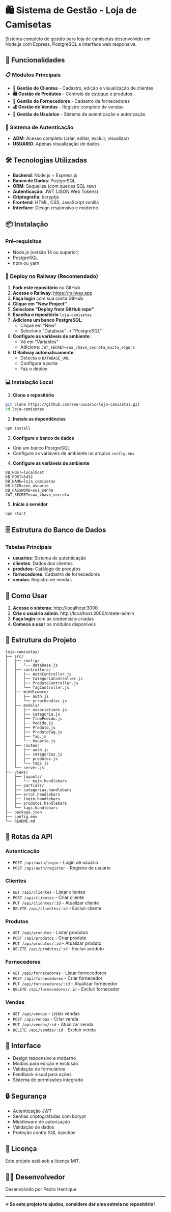 # 🛍️ Sistema de Gestão - Loja de Camisetas

Sistema completo de gestão para loja de camisetas desenvolvido em Node.js com Express, PostgreSQL e interface web responsiva.

## 🚀 Funcionalidades

### 📋 Módulos Principais
- **👥 Gestão de Clientes** - Cadastro, edição e visualização de clientes
- **🛍️ Gestão de Produtos** - Controle de estoque e produtos
- **🏢 Gestão de Fornecedores** - Cadastro de fornecedores
- **💰 Gestão de Vendas** - Registro completo de vendas
- **👤 Gestão de Usuários** - Sistema de autenticação e autorização

### 🔐 Sistema de Autenticação
- **ADM**: Acesso completo (criar, editar, excluir, visualizar)
- **USUARIO**: Apenas visualização de dados

## 🛠️ Tecnologias Utilizadas

- **Backend**: Node.js + Express.js
- **Banco de Dados**: PostgreSQL
- **ORM**: Sequelize (com queries SQL raw)
- **Autenticação**: JWT (JSON Web Tokens)
- **Criptografia**: bcryptjs
- **Frontend**: HTML, CSS, JavaScript vanilla
- **Interface**: Design responsivo e moderno

## 📦 Instalação

### Pré-requisitos
- Node.js (versão 14 ou superior)
- PostgreSQL
- npm ou yarn

### 🚀 Deploy no Railway (Recomendado)

1. **Fork este repositório** no GitHub
2. **Acesse o Railway**: https://railway.app
3. **Faça login** com sua conta GitHub
4. **Clique em "New Project"**
5. **Selecione "Deploy from GitHub repo"**
6. **Escolha o repositório** `loja-camisetas`
7. **Adicione um banco PostgreSQL**:
   - Clique em "New"
   - Selecione "Database" → "PostgreSQL"
8. **Configure as variáveis de ambiente**:
   - Vá em "Variables"
   - Adicione: `JWT_SECRET=sua_chave_secreta_muito_segura`
9. **O Railway automaticamente**:
   - Detecta o `DATABASE_URL`
   - Configura a porta
   - Faz o deploy

### 💻 Instalação Local

1. **Clone o repositório**
```bash
git clone https://github.com/seu-usuario/loja-camisetas.git
cd loja-camisetas
```

2. **Instale as dependências**
```bash
npm install
```

3. **Configure o banco de dados**
- Crie um banco PostgreSQL
- Configure as variáveis de ambiente no arquivo `config.env`

4. **Configure as variáveis de ambiente**
```env
DB_HOST=localhost
DB_PORT=5432
DB_NAME=loja_camisetas
DB_USER=seu_usuario
DB_PASSWORD=sua_senha
JWT_SECRET=sua_chave_secreta
```

5. **Inicie o servidor**
```bash
npm start
```

## 🗄️ Estrutura do Banco de Dados

### Tabelas Principais
- **usuarios**: Sistema de autenticação
- **clientes**: Dados dos clientes
- **produtos**: Catálogo de produtos
- **fornecedores**: Cadastro de fornecedores
- **vendas**: Registro de vendas

## 🚀 Como Usar

1. **Acesse o sistema**: http://localhost:3000
2. **Crie o usuário admin**: http://localhost:3000/create-admin
3. **Faça login** com as credenciais criadas
4. **Comece a usar** os módulos disponíveis

## 📁 Estrutura do Projeto

```
loja-camisetas/
├── src/
│   ├── config/
│   │   └── database.js
│   ├── controllers/
│   │   ├── AuthController.js
│   │   ├── CategoriaController.js
│   │   ├── ProdutoController.js
│   │   └── TagController.js
│   ├── middleware/
│   │   ├── auth.js
│   │   └── errorHandler.js
│   ├── models/
│   │   ├── associations.js
│   │   ├── Categoria.js
│   │   ├── ItemPedido.js
│   │   ├── Pedido.js
│   │   ├── Produto.js
│   │   ├── ProdutoTag.js
│   │   ├── Tag.js
│   │   └── Usuario.js
│   ├── routes/
│   │   ├── auth.js
│   │   ├── categorias.js
│   │   ├── produtos.js
│   │   └── tags.js
│   └── server.js
├── views/
│   ├── layouts/
│   │   └── main.handlebars
│   ├── partials/
│   ├── categorias.handlebars
│   ├── error.handlebars
│   ├── login.handlebars
│   ├── produtos.handlebars
│   └── tags.handlebars
├── package.json
├── config.env
└── README.md
```

## 🔧 Rotas da API

### Autenticação
- `POST /api/auth/login` - Login de usuário
- `POST /api/auth/register` - Registro de usuário

### Clientes
- `GET /api/clientes` - Listar clientes
- `POST /api/clientes` - Criar cliente
- `PUT /api/clientes/:id` - Atualizar cliente
- `DELETE /api/clientes/:id` - Excluir cliente

### Produtos
- `GET /api/produtos` - Listar produtos
- `POST /api/produtos` - Criar produto
- `PUT /api/produtos/:id` - Atualizar produto
- `DELETE /api/produtos/:id` - Excluir produto

### Fornecedores
- `GET /api/fornecedores` - Listar fornecedores
- `POST /api/fornecedores` - Criar fornecedor
- `PUT /api/fornecedores/:id` - Atualizar fornecedor
- `DELETE /api/fornecedores/:id` - Excluir fornecedor

### Vendas
- `GET /api/vendas` - Listar vendas
- `POST /api/vendas` - Criar venda
- `PUT /api/vendas/:id` - Atualizar venda
- `DELETE /api/vendas/:id` - Excluir venda

## 🎨 Interface

- Design responsivo e moderno
- Modais para edição e exclusão
- Validação de formulários
- Feedback visual para ações
- Sistema de permissões integrado

## 🔒 Segurança

- Autenticação JWT
- Senhas criptografadas com bcrypt
- Middleware de autorização
- Validação de dados
- Proteção contra SQL injection

## 📝 Licença

Este projeto está sob a licença MIT.

## 👨‍💻 Desenvolvedor

Desenvolvido por Pedro Henrique

---

**⭐ Se este projeto te ajudou, considere dar uma estrela no repositório!** 